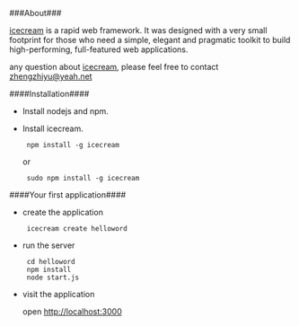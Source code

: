###About###

[icecream](http://github.com/zhiyu/icecream) is a rapid web framework. It was designed with a very small footprint for those who need a simple, elegant and pragmatic toolkit to build high-performing, full-featured web applications.

any question about [icecream](http://github.com/zhiyu/icecream), please feel free to contact zhengzhiyu@yeah.net

####Installation####
  * Install nodejs and npm.
  * Install icecream. 
      
         npm install -g icecream 
    or
         
         sudo npm install -g icecream     

####Your first application####
  
  * create the application
  
         icecream create helloword         
         
  * run the server
         
         cd helloword
         npm install         
         node start.js

  * visit the application 
         
     open [http://localhost:3000](http://localhost:3000)       

